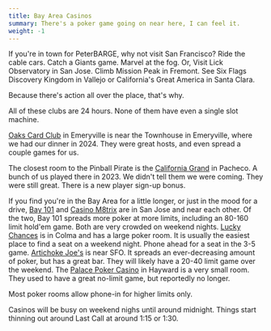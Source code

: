 ```yaml
---
title: Bay Area Casinos
summary: There's a poker game going on near here, I can feel it.
weight: -1
---
```


If you're in town for PeterBARGE, why not visit San Francisco?  Ride the cable
cars.  Catch a Giants game.  Marvel at the fog.  Or, Visit Lick Observatory in
San Jose.  Climb Mission Peak in Fremont.  See Six Flags Discovery Kingdom in
Vallejo or California's Great America in Santa Clara.

Because there's action all over the place, that's why.

All of these clubs are 24 hours.  None of them have even a single slot machine.

[Oaks Card Club](https://www.oakscardclub.com/) in Emeryville is near the
Townhouse in Emeryville, where we had our dinner in 2024.  They were great
hosts, and even spread a couple games for us.

The closest room to the Pinball Pirate is the [California
Grand](https://www.californiagrandcasino.com/) in Pacheco.  A bunch of us
played there in 2023.  We didn't tell them we were coming.  They were still
great.  There is a new player sign-up bonus.

If you find you're in the Bay Area for a little longer, or just in the mood for
a drive, [Bay 101](https://www.bay101.com/) and [Casino
M8trix](https://www.casinom8trix.com/) are in San Jose and near each other.  Of
the two, Bay 101 spreads more poker at more limits, including an 80-160 limit
hold'em game.  Both are very crowded on weekend nights.  [Lucky
Chances](https://www.luckychances.com/) is in Colma and has a large poker
room. It is usually the easiest place to find a seat on a weekend night.  Phone
ahead for a seat in the 3-5 game.  [Artichoke
Joe's](https://artichokejoes.com/) is near SFO. It spreads an ever-decreasing
amount of poker, but has a great bar.  They will likely have a 20-40 limit game
over the weekend.  The [Palace Poker
Casino](https://www.yelp.com/biz/the-palace-poker-casino-hayward) in Hayward is
a very small room.  They used to have a great no-limit game, but reportedly no
longer.

Most poker rooms allow phone-in for higher limits only.

Casinos will be busy on weekend nighs until around midnight.  Things start
thinning out around Last Call at around 1:15 or 1:30.
